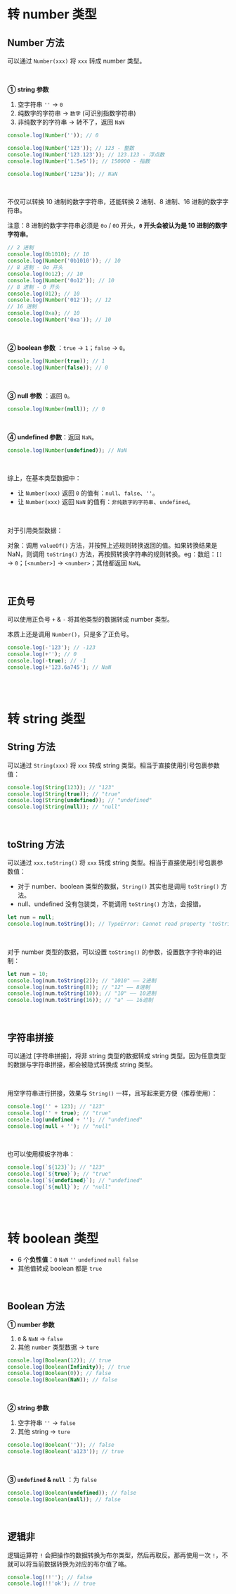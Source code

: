 # 转 number 类型

## Number 方法

可以通过 `Number(xxx)` 将 `xxx` 转成 number 类型。

<br>

**① string 参数**

1. 空字符串 `''` → `0`
2. 纯数字的字符串 → `数字` (可识别指数字符串)
3. 非纯数字的字符串 → 转不了，返回 `NaN`

```javascript
console.log(Number('')); // 0

console.log(Number('123')); // 123 - 整数
console.log(Number('123.123')); // 123.123 - 浮点数
console.log(Number('1.5e5')); // 150000 - 指数

console.log(Number('123a')); // NaN
```

<br>

不仅可以转换 10 进制的数字字符串，还能转换 2 进制、8 进制、16 进制的数字字符串。

注意：8 进制的数字字符串必须是 `0o` / `0O` 开头，**`0` 开头会被认为是 10 进制的数字字符串**。

```javascript
// 2 进制
console.log(0b1010); // 10
console.log(Number('0b1010')); // 10
// 8 进制 - 0o 开头
console.log(0o12); // 10
console.log(Number('0o12')); // 10
// 8 进制 - 0 开头
console.log(012); // 10
console.log(Number('012')); // 12
// 16 进制
console.log(0xa); // 10
console.log(Number('0xa')); // 10
```

<br>

**② boolean 参数** ：`true` → `1`；`false` → `0`。

```javascript
console.log(Number(true)); // 1
console.log(Number(false)); // 0
```

<br>

**③ null 参数** ：返回 `0`。

```js
console.log(Number(null)); // 0
```

<br>

**④ undefined 参数**：返回 `NaN`。

```javascript
console.log(Number(undefined)); // NaN
```

<br>

综上，在基本类型数据中：

-   让 `Number(xxx)` 返回 `0` 的值有：`null`、`false`、`''`。
-   让 `Number(xxx)` 返回 `NaN` 的值有：`非纯数字的字符串`、`undefined`。

<br>

对于引用类型数据：

对象：调用 `valueOf()` 方法，并按照上述规则转换返回的值。如果转换结果是 NaN，则调用 `toString()` 方法，再按照转换字符串的规则转换。eg：数组：`[]` → `0`；`[<number>]` → `<number>`；其他都返回 `NaN`。

<br>

## 正负号

可以使用正负号 `+` & `-` 将其他类型的数据转成 number 类型。

本质上还是调用 `Number()`，只是多了正负号。

```js
console.log(-'123'); // -123
console.log(+''); // 0
console.log(-true); // -1
console.log(+'123.6a745'); // NaN
```

<br><br>

# 转 string 类型

## String 方法

可以通过 `String(xxx)` 将 `xxx` 转成 string 类型。相当于直接使用引号包裹参数值：

```javascript
console.log(String(123)); // "123"
console.log(String(true)); // "true"
console.log(String(undefined)); // "undefined"
console.log(String(null)); // "null"
```

<br>

## toString 方法

可以通过 `xxx.toString()` 将 `xxx` 转成 string 类型。相当于直接使用引号包裹参数值：

-   对于 number、boolean 类型的数据，`String()` 其实也是调用 `toString()` 方法。
-   null、undefined 没有包装类，不能调用 `toString()` 方法，会报错。

```js
let num = null;
console.log(num.toString()); // TypeError: Cannot read property 'toString' of null
```

<br>

对于 number 类型的数据，可以设置 `toString()` 的参数，设置数字字符串的进制：

```js
let num = 10;
console.log(num.toString(2)); // "1010" —— 2进制
console.log(num.toString(8)); // "12" —— 8进制
console.log(num.toString(10)); // "10" —— 10进制
console.log(num.toString(16)); // "a" —— 16进制
```

<br>

## 字符串拼接

可以通过 [字符串拼接]，将非 string 类型的数据转成 string 类型。因为任意类型的数据与字符串拼接，都会被隐式转换成 string 类型。

<br>

用空字符串进行拼接，效果与 `String()` 一样，且写起来更方便（推荐使用）：

```javascript
console.log('' + 123); // "123"
console.log('' + true); // "true"
console.log(undefined + ''); // "undefined"
console.log(null + ''); // "null"
```

<br>

也可以使用模板字符串：

```js
console.log(`${123}`); // "123"
console.log(`${true}`); // "true"
console.log(`${undefined}`); // "undefined"
console.log(`${null}`); // "null"
```

<br><br>

# 转 boolean 类型

-   6 个**负性值**：`0` `NaN` `''` `undefined` `null` `false`
-   其他值转成 boolean 都是 `true`

<br>

## Boolean 方法

**① number 参数**

1. `0` & `NaN` → `false`
2. 其他 `number` 类型数据 → `ture`

```javascript
console.log(Boolean(12)); // true
console.log(Boolean(Infinity)); // true
console.log(Boolean(0)); // false
console.log(Boolean(NaN)); // false
```

<br>

**② string 参数**

1. 空字符串 `''` → `false`
2. 其他 string → `ture`

```javascript
console.log(Boolean('')); // false
console.log(Boolean('a123')); // true
```

<br>

**③ `undefined` & `null`** ：为 `false`

```javascript
console.log(Boolean(undefined)); // false
console.log(Boolean(null)); // false
```

<br>

## 逻辑非

逻辑运算符 `!` 会把操作的数据转换为布尔类型，然后再取反。那再使用一次 `!`，不就可以将当前数据转换为对应的布尔值了咯。

```js
console.log(!!''); // false
console.log(!!'ok'); // true
```

<br>
